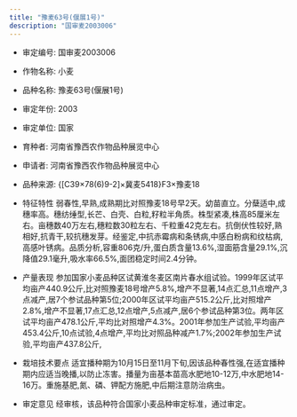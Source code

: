 ```yaml
---
title: "豫麦63号(偃展1号)"
description: "国审麦2003006"
---
```

* 审定编号:  国审麦2003006

*  作物名称:  小麦

*  品种名称:  豫麦63号(偃展1号)

*  审定年份:  2003

*  审定单位:  国家

* 育种者:  河南省豫西农作物品种展览中心

*  申请者:  河南省豫西农作物品种展览中心

*  品种来源:  {[C39×78(6)9-2]×冀麦5418}F3×豫麦18

*  特征特性
弱春性,早熟,成熟期比对照豫麦18号早2天。幼苗直立。分蘖适中,成穗率高。穗纺缍型,长芒、白壳、白粒,籽粒半角质。株型紧凑,株高85厘米左右。亩穗数40万左右,穗粒数30粒左右、千粒重42克左右。抗倒伏性较好,熟相好,抗青干,较抗穗发芽。经鉴定,中抗赤霉病和条锈病,中感白粉病和纹枯病,高感叶锈病。品质分析,容重806克/升,蛋白质含量13.6%,湿面筋含量29.1%,沉降值29.1毫升,吸水率66.5%,面团稳定时间2.4分钟。

*  产量表现
参加国家小麦品种区试黄淮冬麦区南片春水组试验。1999年区试平均亩产440.9公斤,比对照豫麦18号增产5.8%,增产不显著,14点汇总,11点增产,3点减产,居7个参试品种第5位;2000年区试平均亩产515.2公斤,比对照增产2.8%,增产不显著,17点汇总,12点增产,5点减产,居6个参试品种第3位。两年区试平均亩产478.1公斤,平均比对照增产4.3%。2001年参加生产试验,平均亩产453.4公斤,10点试验,4点增产,平均比对照品种减产1.7%;2002年参加生产试验,平均亩产437.8公斤,

*  栽培技术要点
适宜播种期为10月15日至11月下旬,因该品种春性强,在适宜播种期内应适当晚播,以防止冻害。播量为亩基本苗高水肥地10-12万,中水肥地14-16万。重施基肥,氮、磷、钾配方施肥,中后期注意防治病虫。

*  审定意见
经审核，该品种符合国家小麦品种审定标准，通过审定。
